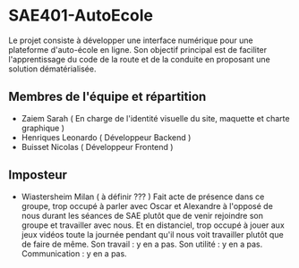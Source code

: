 # SAE401-AutoEcole
Le projet consiste à développer une interface numérique pour une plateforme d'auto-école en ligne. Son objectif principal est de faciliter l'apprentissage du code de la route et de la conduite en proposant une solution dématérialisée.



## Membres de l'équipe et répartition
- Zaiem Sarah ( En charge de l'identité visuelle du site, maquette et charte graphique )
- Henriques Leonardo ( Développeur Backend )
- Buisset Nicolas ( Développeur Frontend )

## Imposteur 
- Wiastersheim Milan ( à définir ??? )
  Fait acte de présence dans ce groupe, trop occupé à parler avec Oscar et Alexandre à l'opposé de nous durant les séances de SAE plutôt que de venir rejoindre son groupe et travailler avec nous.
  Et en distanciel, trop occupé à jouer aux jeux vidéos toute la journée pendant qu'il nous voit travailler plutôt que de faire de même.
  Son travail : y en a pas.
  Son utilité : y en a pas.
  Communication : y en a pas.
